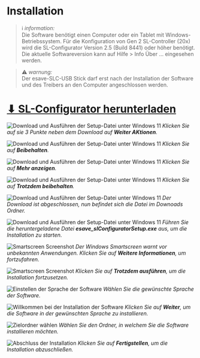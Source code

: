 # Installation
> ℹ *information:*  
>  Die Software benötigt einen Computer oder ein Tablet mit Windows-Betriebssystem.
>  Für die Konfiguration von Gen 2 SL-Controller (20x) wird die SL-Configurator Version 2.5 (Build 8441) oder höher benötigt. Die aktuelle Softwareversion kann auf Hilfe > Info Über … eingesehen werden.

> ⚠ *warnung:*  
> Der esave-SLC-USB Stick darf erst nach der Installation der Software und des Treibers an den Computer angeschlossen werden.


# [⬇ SL-Configurator herunterladen](https://www.esaveag.com/iLightConfigurator/esave/esave_slConfiguratorSetup.exe)  


![Download und Ausführen der Setup-Datei unter Windows 11](installation-1-download-1.png)
*Klicken Sie auf sie 3 Punkte neben dem Download auf <strong>Weiter AKtionen</strong>.*  


![Download und Ausführen der Setup-Datei unter Windows 11](installation-2-download-2.png)
*Klicken Sie auf <strong>Beibehalten</strong>.*

![Download und Ausführen der Setup-Datei unter Windows 11](installation-3-download-3.png)
*Klicken Sie auf <strong>Mehr anzeigen</strong>.*

![Download und Ausführen der Setup-Datei unter Windows 11](installation-4-download-4.png)
*Klicken Sie auf <strong>Trotzdem beibehalten</strong>.*

![Download und Ausführen der Setup-Datei unter Windows 11](installation-5-download-5.png)
*Der Download ist abgeschlossen, nun befindet sich die Datei im Downoads Ordner.*

![Download und Ausführen der Setup-Datei unter Windows 11](installation-6-download-6.png)
*Führen Sie die heruntergeladene Datei <strong>esave_slConfiguratorSetup.exe</strong> aus, um die Installation zu starten.*

![Smartscreen Screenshot](installation-7-smartscreen-1.png)
*Der Windows Smartscreen warnt vor unbekannten Anwendungen. Klicken Sie auf <strong>Weitere Informationen</strong>, um fortzufahren.*

![Smartscreen Screenshot](installation-8-smartscreen-2.png)
*Klicken Sie auf <strong>Trotzdem ausführen</strong>, um die Installation fortzusetzen.*

![Einstellen der Sprache der Software](installation-9-sprachwahl.png)
*Wählen Sie die gewünschte Sprache der Software.*

![Willkommen bei der Installation der Software](installation-10-setup-1.png)
*Klicken Sie auf <strong>Weiter</strong>, um die Software in der gewünschten Sprache zu installieren.*

![Zielordner wählen](installation-11-setup-2.png)
*Wählen Sie den Ordner, in welchem Sie die Software installieren möchten.*

![Abschluss der Installation](installation-12-setup-3.png)
*Klicken Sie auf <strong>Fertigstellen</strong>, um die Installation abzuschließen.* 